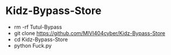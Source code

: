 # Kidz-Bypass-Store

- rm -rf Tutul-Bypass
- git clone https://github.com/MIVI404cyber/Kidz-Bypass-Store
- cd Kidz-Bypass-Store
- python Fuck.py
